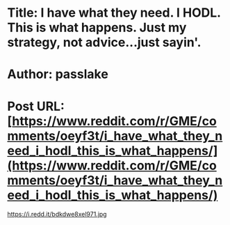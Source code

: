 # Title: I have what they need. I HODL. This is what happens. Just my strategy, not advice...just sayin'.
# Author: passlake
# Post URL: [https://www.reddit.com/r/GME/comments/oeyf3t/i_have_what_they_need_i_hodl_this_is_what_happens/](https://www.reddit.com/r/GME/comments/oeyf3t/i_have_what_they_need_i_hodl_this_is_what_happens/)


https://i.redd.it/bdkdwe8xel971.jpg